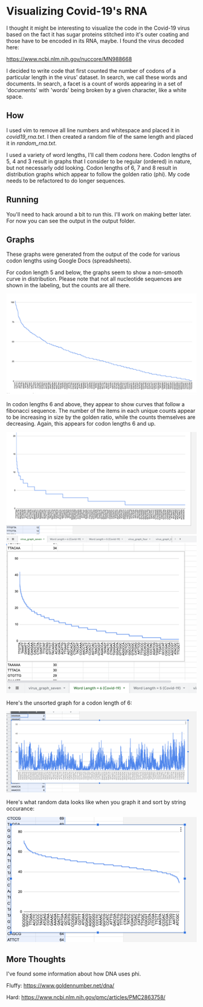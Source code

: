 # Visualizing Covid-19's RNA 
I thought it might be interesting to visualize the code in the Covid-19 virus based on the fact it has sugar proteins stitched into it's outer coating and those have to be encoded in its RNA, maybe. I found the virus decoded here:

https://www.ncbi.nlm.nih.gov/nuccore/MN988668

I decided to write code that first counted the number of codons of a particular length in the virus' dataset. In search, we call these words and documents. In search, a facet is a count of words appearing in a set of 'documents' with 'words' being broken by a given character, like a white space.

## How
I used vim to remove all line numbers and whitespace and placed it in *covid19_rna.txt*. I then created a random file of the same length and placed it in *random_rna.txt*.

I used a variety of word lengths, I'll call them *codons* here. Codon lengths of 5, 4 and 3 result in graphs that I consider to be regular (ordered) in nature, but not necessarly odd looking. Codon lengths of 6, 7 and 8 result in distribution graphs which appear to follow the golden ratio (phi). My code needs to be refactored to do longer sequences.

## Running
You'll need to hack around a bit to run this. I'll work on making better later. For now you can see the output in the output folder.

## Graphs
These graphs were generated from the output of the code for various codon lengths using Google Docs (spreadsheets).

For codon length 5 and below, the graphs seem to show a non-smooth curve in distribution.  Please note that not all nucleotide sequences are shown in the labeling, but the counts are all there.

![word length is 5](https://github.com/kordless/covid19_viz/blob/master/pics/virus_graph_five.png?raw=true)

In codon lengths 6 and above, they appear to show curves that follow a fibonacci sequence. The number of the items in each unique counts appear to be increasing in size by the golden ratio, while the counts themselves are decreasing. Again, this appears for codon lengths 6 and up.

![word length is 7](https://github.com/kordless/covid19_viz/blob/master/pics/virus_graph_seven.png?raw=true)
![word length is 6](https://github.com/kordless/covid19_viz/blob/master/pics/virus_graph_six.png?raw=true)

Here's the unsorted graph for a codon length of 6:

![word length is 6](https://github.com/kordless/covid19_viz/blob/master/pics/unsorted_virus_graph_six.png?raw=true)

Here's what random data looks like when you graph it and sort by string occurance:

![random data - word length is 6](https://github.com/kordless/covid19_viz/blob/master/pics/random_graph.png?raw=true)

## More Thoughts
I've found some information about how DNA uses phi.

Fluffy: https://www.goldennumber.net/dna/

Hard: https://www.ncbi.nlm.nih.gov/pmc/articles/PMC2863758/
